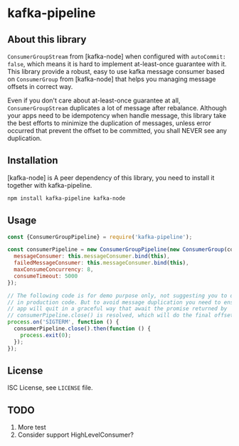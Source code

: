 # kafka-pipeline

## About this library

`ConsumerGroupStream` from [kafka-node] when configured with 
`autoCommit: false`, which means it is hard to implement at-least-once 
guarantee with it. This library provide a robust, easy to use kafka message 
consumer based on `ConsumerGroup` from [kafka-node] that helps you managing 
message offsets in correct way.

Even if you don't care about at-least-once guarantee at all, 
`ConsumerGroupStream` duplicates a lot of message after rebalance. Although 
your apps need to be idempotency when handle message, this library take the 
best efforts to minimize the duplication of messages, unless error occurred
that prevent the offset to be committed, you shall NEVER see any duplication.

## Installation

[kafka-node] is A peer dependency of this library, you need to install it 
together with kafka-pipeline.

```bash
npm install kafka-pipeline kafka-node
```

## Usage

```javascript 
const {ConsumerGroupPipeline} = require('kafka-pipeline');

const consumerPipeline = new ConsumerGroupPipeline(new ConsumerGroup(consumerGroupOption), {
  messageConsumer: this.messageConsumer.bind(this),
  failedMessageConsumer: this.messageConsumer.bind(this),
  maxConsumeConcurrency: 8,
  consumeTimeout: 5000
});

// The following code is for demo purpose only, not suggesting you to do this
// in production code. But to avoid message duplication you need to ensure your
// app will quit in a graceful way that await the promise returned by 
// consumerPipeline.close() is resolved, which will do the final offset commit
process.on('SIGTERM', function () {
  consumerPipeline.close().then(function () {
    process.exit(0);
  });
});
```

## License

ISC License, see `LICENSE` file.

## TODO

1. More test
2. Consider support HighLevelConsumer?

